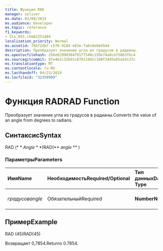 ```yaml
---
title: Функция RAD
manager: soliver
ms.date: 03/09/2015
ms.audience: Developer
ms.topic: reference
f1_keywords:
- Vis_DSS.chm82251484
localization_priority: Normal
ms.assetid: f6bf2db7-c570-918d-e83e-7a6c8eb64544
description: Преобразует значение угла из градусов в радианы.
ms.openlocfilehash: 256e62890384791f7540c159e74a0ce75063fbc4
ms.sourcegitcommit: 8fe462c32b91c87911942c188f3445e85a54137c
ms.translationtype: MT
ms.contentlocale: ru-RU
ms.lasthandoff: 04/23/2019
ms.locfileid: "32359999"
---
```

# <a name="rad-function"></a><span data-ttu-id="76bd2-103">Функция RAD</span><span class="sxs-lookup"><span data-stu-id="76bd2-103">RAD Function</span></span>

<span data-ttu-id="76bd2-104">Преобразует значение угла из градусов в радианы.</span><span class="sxs-lookup"><span data-stu-id="76bd2-104">Converts the value of an angle from degrees to radians.</span></span>
  
## <a name="syntax"></a><span data-ttu-id="76bd2-105">Синтаксис</span><span class="sxs-lookup"><span data-stu-id="76bd2-105">Syntax</span></span>

<span data-ttu-id="76bd2-106">RAD (\* \* *Angle* \* \*)</span><span class="sxs-lookup"><span data-stu-id="76bd2-106">RAD(\*\* *angle* \*\* )</span></span> 
  
### <a name="parameters"></a><span data-ttu-id="76bd2-107">Параметры</span><span class="sxs-lookup"><span data-stu-id="76bd2-107">Parameters</span></span>

|<span data-ttu-id="76bd2-108">**Имя**</span><span class="sxs-lookup"><span data-stu-id="76bd2-108">**Name**</span></span>|<span data-ttu-id="76bd2-109">**Необходимость**</span><span class="sxs-lookup"><span data-stu-id="76bd2-109">**Required/Optional**</span></span>|<span data-ttu-id="76bd2-110">**Тип данных**</span><span class="sxs-lookup"><span data-stu-id="76bd2-110">**Data Type**</span></span>|<span data-ttu-id="76bd2-111">**Описание**</span><span class="sxs-lookup"><span data-stu-id="76bd2-111">**Description**</span></span>|
|:-----|:-----|:-----|:-----|
| <span data-ttu-id="76bd2-112">_градусов_</span><span class="sxs-lookup"><span data-stu-id="76bd2-112">_angle_</span></span> <br/> |<span data-ttu-id="76bd2-113">Обязательный</span><span class="sxs-lookup"><span data-stu-id="76bd2-113">Required</span></span>  <br/> |<span data-ttu-id="76bd2-114">**Number**</span><span class="sxs-lookup"><span data-stu-id="76bd2-114">**Number**</span></span> <br/> |<span data-ttu-id="76bd2-115">Угол для преобразования.</span><span class="sxs-lookup"><span data-stu-id="76bd2-115">The angle to convert.</span></span>  <br/> |
   
## <a name="example"></a><span data-ttu-id="76bd2-116">Пример</span><span class="sxs-lookup"><span data-stu-id="76bd2-116">Example</span></span>

<span data-ttu-id="76bd2-117">RAD (45)</span><span class="sxs-lookup"><span data-stu-id="76bd2-117">RAD(45)</span></span> 
  
<span data-ttu-id="76bd2-118">Возвращает 0,7854.</span><span class="sxs-lookup"><span data-stu-id="76bd2-118">Returns 0.7854.</span></span> 
  

